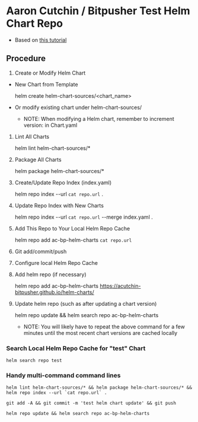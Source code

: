 # Aaron Cutchin / Bitpusher Test Helm Chart Repo

* Based on [this tutorial](https://medium.com/@mattiaperi/create-a-public-helm-chart-repository-with-github-pages-49b180dbb417)

##  Procedure

1. Create or Modify Helm Chart

  * New Chart from Template

      helm create helm-chart-sources/<chart_name>

  * Or modify existing chart under helm-chart-sources/

    * NOTE: When modifying a Helm chart, remember to increment version: in Chart.yaml

1. Lint All Charts

    helm lint helm-chart-sources/*

1. Package All Charts

    helm package helm-chart-sources/*

1. Create/Update Repo Index (index.yaml)

    helm repo index --url `cat repo.url` .

1. Update Repo Index with New Charts

    helm repo index --url `cat repo.url` --merge index.yaml .

1. Add This Repo to Your Local Helm Repo Cache

    helm repo add ac-bp-helm-charts `cat repo.url`

1. Git add/commit/push

1. Configure local Helm Repo Cache

  1. Add helm repo (if necessary)

      helm repo add ac-bp-helm-charts https://acutchin-bitpusher.github.io/helm-charts/

  1. Update helm repo (such as after updating a chart version)

      helm repo update && helm search repo ac-bp-helm-charts

      * NOTE: You will likely have to repeat the above command for a few minutes until the most recent chart versions are cached locally


### Search Local Helm Repo Cache for "test" Chart

    helm search repo test

### Handy multi-command command lines

    helm lint helm-chart-sources/* && helm package helm-chart-sources/* && helm repo index --url `cat repo.url` .

    git add -A && git commit -m 'test helm chart update' && git push

    helm repo update && helm search repo ac-bp-helm-charts

